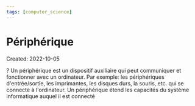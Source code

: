 ```yaml
---
tags: [computer_science] 
---
```

# Périphérique
Created: 2022-10-05

?
Un périphérique est un dispositif auxiliaire qui peut communiquer et fonctionner avec un ordinateur. Par exemple: les périphériques d'entrée/sortie, les imprimantes, les disques durs, la souris, etc. qui se connecte à l'ordinateur.
Un périphérique étend les capacités du système informatique auquel il est connecté